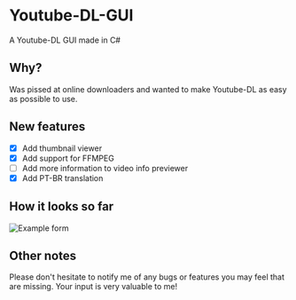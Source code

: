 # Youtube-DL-GUI
A Youtube-DL GUI made in C#

## Why?
Was pissed at online downloaders and wanted to make Youtube-DL as easy as possible to use.

## New features
- [x] Add thumbnail viewer
- [x] Add support for FFMPEG
- [ ] Add more information to video info previewer
- [x] Add PT-BR translation

## How it looks so far
![Example form](https://i.imgur.com/ZlBkvHb.png)

## Other notes
Please don't hesitate to notify me of any bugs or features you may feel that are missing. Your input is very valuable to me!

